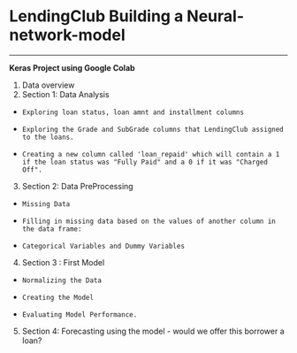 # LendingClub Building a Neural-network-model
---

**Keras Project using Google Colab**

1. Data overview
2. Section 1: Data Analysis
*     Exploring loan status, loan amnt and installment columns
*     Exploring the Grade and SubGrade columns that LendingClub assigned to the loans.
*     Creating a new column called 'loan_repaid' which will contain a 1 if the loan status was "Fully Paid" and a 0 if it was "Charged Off".
3. Section 2: Data PreProcessing
*     Missing Data
*     Filling in missing data based on the values of another column in the data frame:
*     Categorical Variables and Dummy Variables
4. Section 3 : First Model
*     Normalizing the Data
*     Creating the Model
*     Evaluating Model Performance.
5. Section 4: Forecasting using the model - would we offer this borrower a loan?
